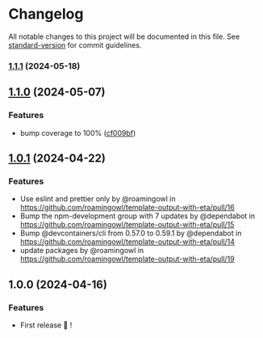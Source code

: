# Changelog

All notable changes to this project will be documented in this file. See [standard-version](https://github.com/conventional-changelog/standard-version) for commit guidelines.

### [1.1.1](https://github.com/roamingowl/template-output/compare/v1.1.0...v1.1.1) (2024-05-18)

## [1.1.0](https://github.com/roamingowl/template-output/compare/v1.0.1...v1.1.0) (2024-05-07)


### Features

* bump coverage to 100% ([cf009bf](https://github.com/roamingowl/template-output/commit/cf009bf68c9dd76113157dc0883c3a7259ee78f0))


## [1.0.1](https://github.com/roamingowl/template-output-with-eta/compare/v1.0.0...v1.0.1) (2024-04-22)

### Features

* Use eslint and prettier only by @roamingowl in https://github.com/roamingowl/template-output-with-eta/pull/16
* Bump the npm-development group with 7 updates by @dependabot in https://github.com/roamingowl/template-output-with-eta/pull/15
* Bump @devcontainers/cli from 0.57.0 to 0.59.1 by @dependabot in https://github.com/roamingowl/template-output-with-eta/pull/14
* update packages by @roamingowl in https://github.com/roamingowl/template-output-with-eta/pull/19


## 1.0.0 (2024-04-16)


### Features

* First release 🥇 !